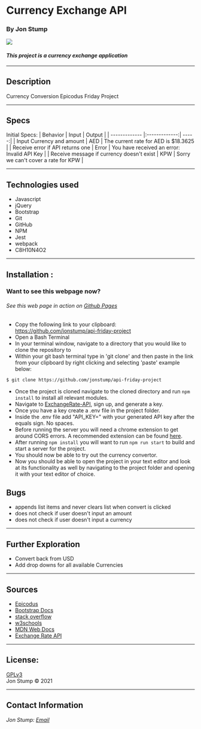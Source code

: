 # Currency Exchange API

### By Jon Stump
<img align="center" src="https://avatars2.githubusercontent.com/u/59323850?s=460&u=372c7d529b7379408ae54491ab3449b6e2f4d94d&v=4">

#### *This project is a currency exchange application*
* * *

## Description  
Currency Conversion Epicodus Friday Project

* * *
## Specs
Initial Specs:
| Behavior | Input | Output |
| ------------- |:-------------:| -----:|
| Input Currency and amount | AED | The current rate for AED is $18.3625 |
| Receive error if API returns one | Error | You have received an error: Invalid API Key |
| Receive message if currency doesn't exist | KPW | Sorry we can't cover a rate for KPW |


* * *

## Technologies used
* Javascript
* jQuery
* Bootstrap
* Git
* GitHub
* NPM
* Jest
* webpack
* C8H10N4O2

* * *


## Installation : 
### Want to see this webpage now?
###### See this web page in action on [Github Pages]({repo})

* Copy the following link to your clipboard: https://github.com/jonstump/api-friday-project
* Open a Bash Terminal
* In your terminal window, navigate to a directory that you would like to clone the repository to
* Within your git bash terminal type in 'git clone' and then paste in the link from your clipboard by right clicking and selecting 'paste' example below:
```bash
$ git clone https://github.com/jonstump/api-friday-project
```
* Once the project is cloned navigate to the cloned directory and run ```npm install``` to install all relevant modules.
* Navigate to [ExchangeRate-API](https://www.exchangerate-api.com/docs/overview), sign up, and generate a key.
* Once you have a key create a .env file in the project folder.
* Inside the .env file add "API_KEY=" with your generated API key after the equals sign. No spaces.
* Before running the server you will need a chrome extension to get around CORS errors. A recommended extension can be found [here](https://chrome.google.com/webstore/detail/moesif-origin-cors-change/digfbfaphojjndkpccljibejjbppifbc/related?hl=en-US).
* After running ```npm install``` you will want to run ```npm run start``` to build and start a server for the project.
* You should now be able to try out the currency convertor.
* Now you should be able to open the project in your text editor and look at its functionality as well by navigating to the project folder and opening it with your text editor of choice.


## Bugs
* appends list items and never clears list when convert is clicked
* does not check if user doesn't input an amount
* does not check if user doesn't input a currency

* * *

## Further Exploration 
* Convert back from USD
* Add drop downs for all available Currencies

* * *

## Sources
* [Epicodus](https://www.epicodus.com/)
* [Bootstrap Docs](https://getbootstrap.com/)
* [stack overflow](https://stackoverflow.com/)
* [w3schools](https://www.w3schools.com/)
* [MDN Web Docs](https://developer.mozilla.org/en-US/)
* [Exchange Rate API](https://www.exchangerate-api.com/docs/overview)
* * *

## License:

[GPLv3](https://choosealicense.com/licenses/gpl-3.0/)\
Jon Stump &copy; 2021

* * *

## Contact Information
_Jon Stump: [Email](jmstump@gmail.com)_